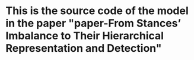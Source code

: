 # This is the source code of the model in the paper "paper-From Stances’ Imbalance to Their Hierarchical Representation and Detection"
